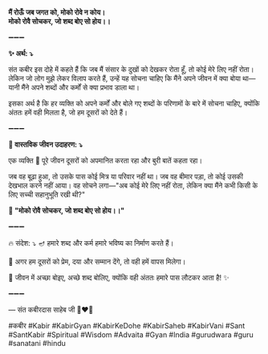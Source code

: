 **मैं रोऊँ जब जगत को, मोको रोवे न कोय।**\
**मोको रोवै सोचकर, जो शब्द बोए सो होय।।**

➖➖➖

**✨ अर्थ: ⤵**

संत कबीर इस दोहे में कहते हैं कि जब मैं संसार के दुखों को देखकर रोता हूँ, तो कोई मेरे लिए नहीं रोता। लेकिन जो लोग मुझे लेकर विलाप करते हैं, उन्हें यह सोचना चाहिए कि मैंने अपने जीवन में क्या बोया था—यानी मैंने अपने शब्दों और कर्मों से क्या प्रभाव डाला था।

इसका अर्थ है कि हर व्यक्ति को अपने कर्मों और बोले गए शब्दों के परिणामों के बारे में सोचना चाहिए, क्योंकि अंततः हमें वही मिलता है, जो हम दूसरों को देते हैं।

➖➖➖

**🌾 वास्तविक जीवन उदाहरण: ⤵**

एक व्यक्ति 🧑 पूरे जीवन दूसरों को अपमानित करता रहा और बुरी बातें कहता रहा।

जब वह बूढ़ा हुआ, तो उसके पास कोई मित्र या परिवार नहीं था। जब वह बीमार पड़ा, तो कोई उसकी देखभाल करने नहीं आया। वह सोचने लगा—"अब कोई मेरे लिए नहीं रोता, लेकिन क्या मैंने कभी किसी के लिए सच्ची सहानुभूति रखी थी?"

**📜 "मोको रोवै सोचकर, जो शब्द बोए सो होय।।"**

➖➖➖

🔥 संदेश: ⤵
🪔 हमारे शब्द और कर्म हमारे भविष्य का निर्माण करते हैं।

💖 अगर हम दूसरों को प्रेम, दया और सम्मान देंगे, तो वही हमें वापस मिलेगा।

🙏 जीवन में अच्छा बोइए, अच्छे शब्द बोलिए, क्योंकि वही अंततः हमारे पास लौटकर आता है! ✨

➖➖➖

— संत कबीरदास साहेब जी 🙏❤️💯

#कबीर #Kabir #KabirGyan #KabirKeDohe #KabirSaheb #KabirVani #Sant #SantKabir #Spiritual #Wisdom #Advaita #Gyan #India #gurudwara #guru #sanatani #hindu
